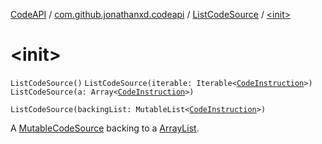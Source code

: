 [CodeAPI](../../index.md) / [com.github.jonathanxd.codeapi](../index.md) / [ListCodeSource](index.md) / [&lt;init&gt;](.)

# &lt;init&gt;

`ListCodeSource()`
`ListCodeSource(iterable: Iterable<`[`CodeInstruction`](../-code-instruction.md)`>)`
`ListCodeSource(a: Array<`[`CodeInstruction`](../-code-instruction.md)`>)`

`ListCodeSource(backingList: MutableList<`[`CodeInstruction`](../-code-instruction.md)`>)`

A [MutableCodeSource](../-mutable-code-source/index.md) backing to a [ArrayList](http://docs.oracle.com/javase/6/docs/api/java/util/ArrayList.html).

